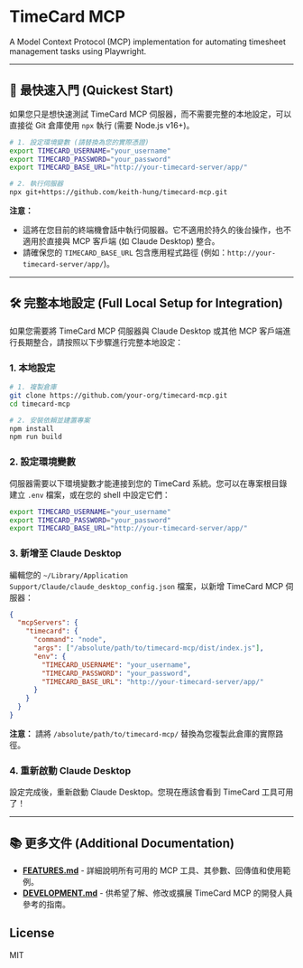 # TimeCard MCP

A Model Context Protocol (MCP) implementation for automating timesheet management tasks using Playwright.

---

## 🚀 最快速入門 (Quickest Start)

如果您只是想快速測試 TimeCard MCP 伺服器，而不需要完整的本地設定，可以直接從 Git 倉庫使用 `npx` 執行 (需要 Node.js v16+)。

```bash
# 1. 設定環境變數 (請替換為您的實際憑證)
export TIMECARD_USERNAME="your_username"
export TIMECARD_PASSWORD="your_password"
export TIMECARD_BASE_URL="http://your-timecard-server/app/"

# 2. 執行伺服器
npx git+https://github.com/keith-hung/timecard-mcp.git
```

**注意：**
*   這將在您目前的終端機會話中執行伺服器。它不適用於持久的後台操作，也不適用於直接與 MCP 客戶端 (如 Claude Desktop) 整合。
*   請確保您的 `TIMECARD_BASE_URL` 包含應用程式路徑 (例如：`http://your-timecard-server/app/`)。

---

## 🛠️ 完整本地設定 (Full Local Setup for Integration)

如果您需要將 TimeCard MCP 伺服器與 Claude Desktop 或其他 MCP 客戶端進行長期整合，請按照以下步驟進行完整本地設定：

### 1. 本地設定

```bash
# 1. 複製倉庫
git clone https://github.com/your-org/timecard-mcp.git
cd timecard-mcp

# 2. 安裝依賴並建置專案
npm install
npm run build
```

### 2. 設定環境變數

伺服器需要以下環境變數才能連接到您的 TimeCard 系統。您可以在專案根目錄建立 `.env` 檔案，或在您的 shell 中設定它們：

```bash
export TIMECARD_USERNAME="your_username"
export TIMECARD_PASSWORD="your_password"
export TIMECARD_BASE_URL="http://your-timecard-server/app/"
```

### 3. 新增至 Claude Desktop

編輯您的 `~/Library/Application Support/Claude/claude_desktop_config.json` 檔案，以新增 TimeCard MCP 伺服器：

```json
{
  "mcpServers": {
    "timecard": {
      "command": "node",
      "args": ["/absolute/path/to/timecard-mcp/dist/index.js"],
      "env": {
        "TIMECARD_USERNAME": "your_username",
        "TIMECARD_PASSWORD": "your_password",
        "TIMECARD_BASE_URL": "http://your-timecard-server/app/"
      }
    }
  }
}
```
**注意：** 請將 `/absolute/path/to/timecard-mcp/` 替換為您複製此倉庫的實際路徑。

### 4. 重新啟動 Claude Desktop

設定完成後，重新啟動 Claude Desktop。您現在應該會看到 TimeCard 工具可用了！

---

## 📚 更多文件 (Additional Documentation)

- **[FEATURES.md](./docs/FEATURES.md)** - 詳細說明所有可用的 MCP 工具、其參數、回傳值和使用範例。
- **[DEVELOPMENT.md](./docs/DEVELOPMENT.md)** - 供希望了解、修改或擴展 TimeCard MCP 的開發人員參考的指南。

## License

MIT